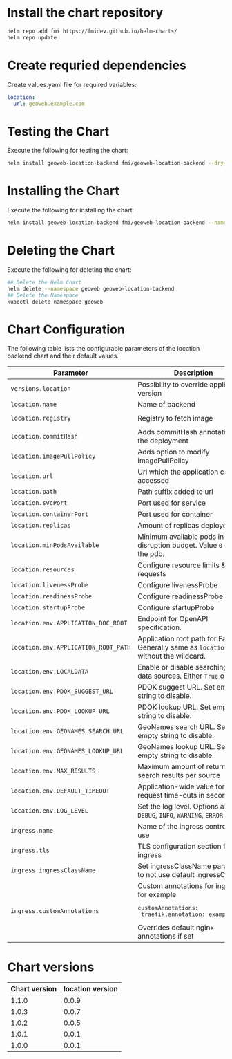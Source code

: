 # Install the chart repository

```bash
helm repo add fmi https://fmidev.github.io/helm-charts/
helm repo update
```

# Create requried dependencies

Create values.yaml file for required variables:
```yaml
location:
  url: geoweb.example.com
```

# Testing the Chart
Execute the following for testing the chart:

```bash
helm install geoweb-location-backend fmi/geoweb-location-backend --dry-run --debug --namespace geoweb --values=./values.yaml
```

# Installing the Chart

Execute the following for installing the chart:

```bash
helm install geoweb-location-backend fmi/geoweb-location-backend --namespace geoweb --values=./values.yaml
```

# Deleting the Chart
Execute the following for deleting the chart:

```bash
## Delete the Helm Chart
helm delete --namespace geoweb geoweb-location-backend
## Delete the Namespace
kubectl delete namespace geoweb
```

# Chart Configuration
The following table lists the configurable parameters of the location backend chart and their default values.

| Parameter | Description | Default |
| - | - | - |
| `versions.location` | Possibility to override application version | |
| `location.name` | Name of backend | `location` |
| `location.registry` | Registry to fetch image | `registry.gitlab.com/opengeoweb/backend-services/location-backend` |
| `location.commitHash` | Adds commitHash annotation to the deployment | |
| `location.imagePullPolicy` | Adds option to modify imagePullPolicy | |
| `location.url` | Url which the application can be accessed | |
| `location.path` | Path suffix added to url | `/location-backend/(.*)` |
| `location.svcPort` | Port used for service | `80` |
| `location.containerPort` | Port used for container | `8080` |
| `location.replicas` | Amount of replicas deployed | `1` |
| `location.minPodsAvailable` | Minimum available pods in pod disruption budget. Value `0` omits the pdb. | `0` |
| `location.resources` | Configure resource limits & requests | see defaults in `values.yaml` |
| `location.livenessProbe` | Configure livenessProbe | see defaults in `values.yaml` |
| `location.readinessProbe` | Configure readinessProbe | see defaults in `values.yaml` |
| `location.startupProbe` | Configure startupProbe | see defaults in `values.yaml` |
| `location.env.APPLICATION_DOC_ROOT` | Endpoint for OpenAPI specification. | `/api` |
| `location.env.APPLICATION_ROOT_PATH` | Application root path for FastAPI. Generally same as `location.path` without the wildcard. | `/location-backend` |
| `location.env.LOCALDATA` | Enable or disable searching local data sources. Either `True` or `False` | `True` |
| `location.env.PDOK_SUGGEST_URL` | PDOK suggest URL. Set empty string to disable. | Default value is set in the application |
| `location.env.PDOK_LOOKUP_URL` | PDOK lookup URL. Set empty string to disable. | Default value is set in the application |
| `location.env.GEONAMES_SEARCH_URL` | GeoNames search URL. Set empty string to disable. | Default value is set in the application |
| `location.env.GEONAMES_LOOKUP_URL` | GeoNames lookup URL. Set empty string to disable. | Default value is set in the application |
| `location.env.MAX_RESULTS` | Maximum amount of returned search results per source | `100` |
| `location.env.DEFAULT_TIMEOUT` | Application-wide value for request time-outs in seconds | `15` |
| `location.env.LOG_LEVEL` | Set the log level. Options are `DEBUG`, `INFO`, `WARNING`, `ERROR` | `INFO` |
| `ingress.name` | Name of the ingress controller in use | `nginx-ingress-controller` |
| `ingress.tls` | TLS configuration section for the ingress | |
| `ingress.ingressClassName` | Set ingressClassName parameter to not use default ingressClass | `nginx` |
| `ingress.customAnnotations` | Custom annotations for ingress, for example <pre>customAnnotations:<br>  traefik.annotation: exampleValue</pre> Overrides default nginx annotations if set | |

# Chart versions

| Chart version | location version |
|---------------|------------------|
| 1.1.0         | 0.0.9            |
| 1.0.3         | 0.0.7            |
| 1.0.2         | 0.0.5            |
| 1.0.1         | 0.0.1            |
| 1.0.0         | 0.0.1            |

